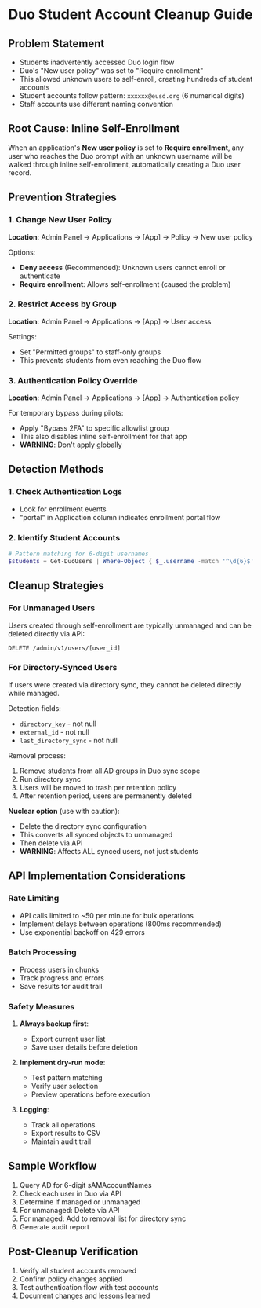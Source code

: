 # Duo Student Account Cleanup Guide

## Problem Statement
- Students inadvertently accessed Duo login flow
- Duo's "New user policy" was set to "Require enrollment"
- This allowed unknown users to self-enroll, creating hundreds of student accounts
- Student accounts follow pattern: `xxxxxx@eusd.org` (6 numerical digits)
- Staff accounts use different naming convention

## Root Cause: Inline Self-Enrollment
When an application's **New user policy** is set to **Require enrollment**, any user who reaches the Duo prompt with an unknown username will be walked through inline self-enrollment, automatically creating a Duo user record.

## Prevention Strategies

### 1. Change New User Policy
**Location**: Admin Panel → Applications → [App] → Policy → New user policy

Options:
- **Deny access** (Recommended): Unknown users cannot enroll or authenticate
- **Require enrollment**: Allows self-enrollment (caused the problem)

### 2. Restrict Access by Group
**Location**: Admin Panel → Applications → [App] → User access

Settings:
- Set "Permitted groups" to staff-only groups
- This prevents students from even reaching the Duo flow

### 3. Authentication Policy Override
**Location**: Admin Panel → Applications → [App] → Authentication policy

For temporary bypass during pilots:
- Apply "Bypass 2FA" to specific allowlist group
- This also disables inline self-enrollment for that app
- **WARNING**: Don't apply globally

## Detection Methods

### 1. Check Authentication Logs
- Look for enrollment events
- "portal" in Application column indicates enrollment portal flow

### 2. Identify Student Accounts
```powershell
# Pattern matching for 6-digit usernames
$students = Get-DuoUsers | Where-Object { $_.username -match '^\d{6}$' }
```

## Cleanup Strategies

### For Unmanaged Users
Users created through self-enrollment are typically unmanaged and can be deleted directly via API:

```
DELETE /admin/v1/users/[user_id]
```

### For Directory-Synced Users
If users were created via directory sync, they cannot be deleted directly while managed.

Detection fields:
- `directory_key` - not null
- `external_id` - not null
- `last_directory_sync` - not null

Removal process:
1. Remove students from all AD groups in Duo sync scope
2. Run directory sync
3. Users will be moved to trash per retention policy
4. After retention period, users are permanently deleted

**Nuclear option** (use with caution):
- Delete the directory sync configuration
- This converts all synced objects to unmanaged
- Then delete via API
- **WARNING**: Affects ALL synced users, not just students

## API Implementation Considerations

### Rate Limiting
- API calls limited to ~50 per minute for bulk operations
- Implement delays between operations (800ms recommended)
- Use exponential backoff on 429 errors

### Batch Processing
- Process users in chunks
- Track progress and errors
- Save results for audit trail

### Safety Measures
1. **Always backup first**:
   - Export current user list
   - Save user details before deletion

2. **Implement dry-run mode**:
   - Test pattern matching
   - Verify user selection
   - Preview operations before execution

3. **Logging**:
   - Track all operations
   - Export results to CSV
   - Maintain audit trail

## Sample Workflow
1. Query AD for 6-digit sAMAccountNames
2. Check each user in Duo via API
3. Determine if managed or unmanaged
4. For unmanaged: Delete via API
5. For managed: Add to removal list for directory sync
6. Generate audit report

## Post-Cleanup Verification
1. Verify all student accounts removed
2. Confirm policy changes applied
3. Test authentication flow with test accounts
4. Document changes and lessons learned
